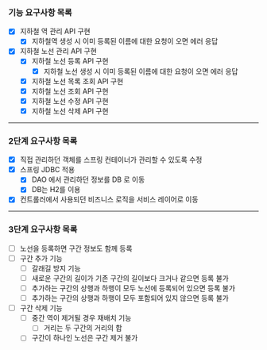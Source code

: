 ### 기능 요구사항 목록
- [x] 지하철 역 관리 API 구현
    - [x] 지하철역 생성 시 이미 등록된 이름에 대한 요청이 오면 에러 응답
- [x] 지하철 노선 관리 API 구현
    - [x] 지하철 노선 등록 API 구현
        - [x] 지하철 노선 생성 시 이미 등록된 이름에 대한 요청이 오면 에러 응답
    - [x] 지하철 노선 목록 조회 API 구현
    - [x] 지하철 노선 조회 API 구현
    - [x] 지하철 노선 수정 API 구현
    - [x] 지하철 노선 삭제 API 구현

---
### 2단계 요구사항 목록
- [x] 직접 관리하던 객체를 스프링 컨테이너가 관리할 수 있도록 수정
- [x] 스프링 JDBC 적용
  - [x] DAO 에서 관리하던 정보를 DB 로 이동
  - [x] DB는 H2를 이용
- [x] 컨트롤러에서 사용되던 비즈니스 로직을 서비스 레이어로 이동

---
### 3단계 요구사항 목록
- [ ] 노선을 등록하면 구간 정보도 함께 등록
- [ ] 구간 추가 기능
  - [ ] 갈래길 방지 기능
  - [ ] 새로운 구간의 길이가 기존 구간의 길이보다 크거나 같으면 등록 불가
  - [ ] 추가하는 구간의 상행과 하행이 모두 노선에 등록되어 있으면 등록 불가
  - [ ] 추가하는 구간의 상행과 하행이 모두 포함되어 있지 않으면 등록 불가
- [ ] 구간 삭제 기능
  - [ ] 중간 역이 제거될 경우 재배치 기능
    - [ ] 거리는 두 구간의 거리의 합
  - [ ] 구간이 하나인 노선은 구간 제거 불가
